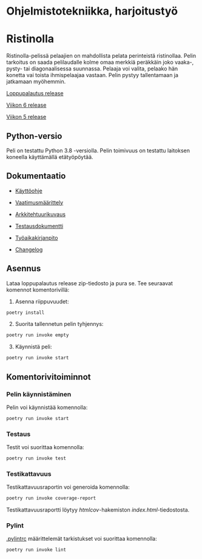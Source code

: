 # Ohjelmistotekniikka, harjoitustyö

# Ristinolla

Ristinolla-pelissä pelaajien on mahdollista pelata perinteistä ristinollaa. Pelin tarkoitus
on saada pelilaudalle kolme omaa merkkiä peräkkäin joko vaaka-, pysty- tai diagonaalisessa
suunnassa. Pelaaja voi valita, pelaako hän konetta vai toista ihmispelaajaa vastaan. 
Pelin pystyy tallentamaan ja jatkamaan myöhemmin.

[Loppupalautus release]()

[Viikon 6 release](https://github.com/lauurap/ot-harjoitustyo/releases/tag/viikko6)

[Viikon 5 release](https://github.com/lauurap/ot-harjoitustyo/releases/tag/viikko5)

## Python-versio

Peli on testattu Python 3.8 -versiolla. Pelin toimivuus on testattu
laitoksen koneella käyttämällä etätyöpöytää. 

## Dokumentaatio

- [Käyttöohje](./dokumentaatio/kayttoohje.md)

- [Vaatimusmäärittely](./dokumentaatio/vaatimusmaarittely.md)

- [Arkkitehtuurikuvaus](./dokumentaatio/arkkitehtuuri.md)

- [Testausdokumentti](./dokumentaatio/testaus.md)

- [Työaikakirjanpito](./dokumentaatio/tyoaikakirjanpito.md)

- [Changelog](./dokumentaatio/changelog.md)


## Asennus

Lataa loppupalautus release zip-tiedosto ja pura se. Tee seuraavat komennot komentorivillä:

1. Asenna riippuvuudet:
```bash
poetry install
```
 
2. Suorita tallennetun pelin tyhjennys:
```bash
poetry run invoke empty
```

3. Käynnistä peli:
```bash
poetry run invoke start
```

## Komentorivitoiminnot

### Pelin käynnistäminen

Pelin voi käynnistää komennolla:

```bash
poetry run invoke start
```

### Testaus

Testit voi suorittaa komennolla:

```bash
poetry run invoke test
```

### Testikattavuus

Testikattavuusraportin voi generoida komennolla:

```bash
poetry run invoke coverage-report
```

Testikattavuusraportti löytyy _htmlcov_-hakemiston _index.html_-tiedostosta.

### Pylint

[.pylintrc](./.pylintrc) määrittelemät tarkistukset voi suorittaa komennolla:

```bash
poetry run invoke lint
```



